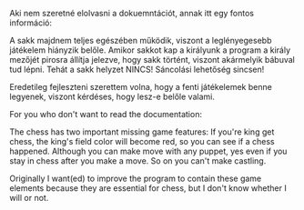 Aki nem szeretné elolvasni a dokuemntációt, annak itt egy fontos információ:

A sakk majdnem teljes egészében működik, viszont a leglényegesebb játékelem hiányzik belőle.
Amikor sakkot kap a királyunk a program a király mezőjét pirosra állítja jelezve, hogy sakk történt, viszont akármelyik bábuval tud lépni. Tehát a sakk helyzet NINCS!
Sáncolási lehetőség sincsen!

Eredetileg fejleszteni szerettem volna, hogy a fenti játékelemek benne legyenek, viszont kérdéses, hogy lesz-e belőle valami. 


For you who don't want to read the documentation:

The chess has two important missing game features: If you're king get chess, the king's field color will become red, so you can see if a chess happened.
Although you can make move with any puppet, yes even if you stay in chess after you make a move. So on you can't make castling.

Originally I want(ed) to improve the program to contain these game elements because they are essential for chess, but I don't know whether I will or not.
